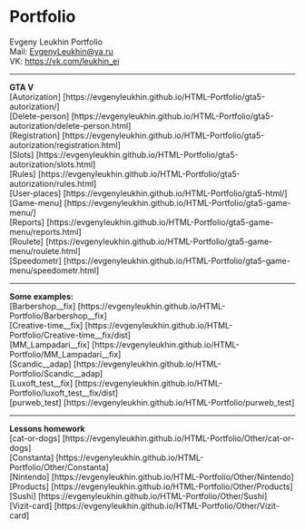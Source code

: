 # Portfolio
Evgeny Leukhin Portfolio
<br>
Mail: EvgenyLeukhin@ya.ru
<br>
VK: https://vk.com/leukhin_ei
<hr>
<b>GTA V</b><br>
[Autorization] [https://evgenyleukhin.github.io/HTML-Portfolio/gta5-autorization/]<br>
[Delete-person] [https://evgenyleukhin.github.io/HTML-Portfolio/gta5-autorization/delete-person.html]<br>
[Registration] [https://evgenyleukhin.github.io/HTML-Portfolio/gta5-autorization/registration.html]<br>
[Slots] [https://evgenyleukhin.github.io/HTML-Portfolio/gta5-autorization/slots.html]<br>
[Rules] [https://evgenyleukhin.github.io/HTML-Portfolio/gta5-autorization/rules.html]<br>
[User-places] [https://evgenyleukhin.github.io/HTML-Portfolio/gta5-html/]<br>
[Game-menu] [https://evgenyleukhin.github.io/HTML-Portfolio/gta5-game-menu/]<br>
[Reports] [https://evgenyleukhin.github.io/HTML-Portfolio/gta5-game-menu/reports.html]<br>
[Roulete] [https://evgenyleukhin.github.io/HTML-Portfolio/gta5-game-menu/roulete.html]<br>
[Speedometr] [https://evgenyleukhin.github.io/HTML-Portfolio/gta5-game-menu/speedometr.html]<br>
<hr>
<b>Some examples:</b>
<br>
[Barbershop__fix] [https://evgenyleukhin.github.io/HTML-Portfolio/Barbershop__fix]
<br>
[Creative-time__fix] [https://evgenyleukhin.github.io/HTML-Portfolio/Creative-time__fix/dist]
<br>
[MM_Lampadari__fix] [https://evgenyleukhin.github.io/HTML-Portfolio/MM_Lampadari__fix]
<br>
[Scandic__adap] [https://evgenyleukhin.github.io/HTML-Portfolio/Scandic__adap]
<br>
[Luxoft_test__fix] [https://evgenyleukhin.github.io/HTML-Portfolio/luxoft_test__fix/dist]
<br>
[purweb_test] [https://evgenyleukhin.github.io/HTML-Portfolio/purweb_test]
<hr>
<b>Lessons homework</b>
<br>
[cat-or-dogs] [https://evgenyleukhin.github.io/HTML-Portfolio/Other/cat-or-dogs]
<br>
[Constanta] [https://evgenyleukhin.github.io/HTML-Portfolio/Other/Constanta]
<br>
[Nintendo] [https://evgenyleukhin.github.io/HTML-Portfolio/Other/Nintendo]
<br>
[Products] [https://evgenyleukhin.github.io/HTML-Portfolio/Other/Products]
<br>
[Sushi] [https://evgenyleukhin.github.io/HTML-Portfolio/Other/Sushi]
<br>
[Vizit-card] [https://evgenyleukhin.github.io/HTML-Portfolio/Other/Vizit-card]
